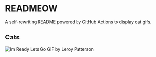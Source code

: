 # READMEOW

A self-rewriting README powered by GitHub Actions to display cat gifs.

## Cats

![Im Ready Lets Go GIF by Leroy Patterson](https://media0.giphy.com/media/CjmvTCZf2U3p09Cn0h/200.gif?cid=9acd02dafe2oqz58sib0g9fp905wafycobraupycostw8m01&ep=v1_gifs_search&rid=200.gif&ct=g)
